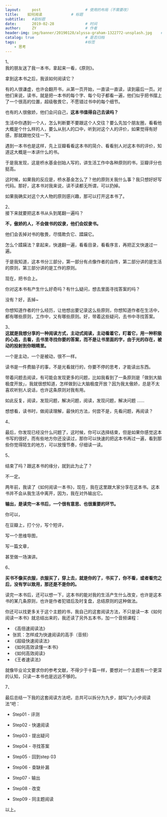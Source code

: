 ```yaml
---
layout:     post                    # 使用的布局（不需要改）
title:    如何阅读             # 标题 
subtitle:   #副标题
date:       2019-02-28              # 时间
author:     ZY                      # 作者
header-img: img/banner/20190128/alyssa-graham-1322772-unsplash.jpg    #这篇文章标题背景图片
catalog: true                       # 是否归档
tags:                               #标签
    - 思考
---
```


1、  
我的朋友送了我一本书，拿起来一看，《原则》。  

拿到这本书之后，我该如何阅读它？  

有的人很谦虚，也许会翻开书，从第一页开始，一直读一直读，读到最后一页。对他们来说，读书，就是把一本书的每个字、每个句子都看一遍，他们似乎把书摆上了一个很高的位置，超级敬畏它，不愿错过书中的每个细节。  

也有的人很傲娇，他们会问自己，**这本书值得自己去读吗？**  

生活中你遇到一个人，怎么判断要不要跟这个人交往？要么先加个朋友圈，看看他大概是个什么样的人，要么从别人的口中，听到对这个人的评价，如果觉得有好感，那就跟他交往一下。  

遇到一本书也是这样，先上豆瓣看看这本书的简介、看看别人对这本书的评价，知道这大概是一本讲什么的书。  

于是我发现，这是桥水基金创始人写的，讲生活工作中各种原则的书，豆瓣评分也挺高。  

这时候，如果我的反应是，桥水基金怎么了？他的原则关我什么事？我只想好好写代码。那好，这本书对我来说，读不读都无所谓，可以扔掉。  

如果我确实对这个大人物的原则感兴趣，那可以打开这本书了。  

2、  
接下来就要把这本书从头到尾翻一遍吗？  

**不，傲娇的人，不会做书的奴隶，他们会奴隶书。**  

他们会丢掉对书的敬畏，尽情欺负它、蹂躏它。  

怎么个蹂躏法？拿起来，快速翻一遍，看看目录，看看序言，再把正文快速过一遍。  

于是我知道，这本书分三部分，第一部分有点像作者的自传，第二部分讲的是生活的原则，第三部分讲的是工作的原则。  

现在，把书合上。  

你对这本书有产生什么好奇吗？有什么疑问，想去里面寻找答案的吗？  

没有？好，丢掉~  

你想知道作者的什么经历，让他想出要记录这么些原则，你想知道作者在生活中，都有哪些原则，工作中，又有哪些原则。好，带着这些疑问，去书中寻找答案。  

3、  
**这就是我想分享的一种阅读方式，主动式阅读，主动看着它，盯着它，用一种积极的心态，去看，去书里寻找你要的答案，而不是让书里面的字，由于光的存在，被动的投射到你眼睛里。**  

一个是主动，一个是被动，很不一样。  

读书是一件费脑子的事，不是光看就行的，你要不停的思考，才能读出东西。  

带着问题去阅读，有可能会发现更多的问题，比如我看到了一条原则是「做到大脑极度开放」，我就很想知道，怎样做到让大脑极度开放？因为我太傲娇，总是不太喜欢听别人说话，也许这条原则对我有用。  

如此反复，阅读，发现问题，解决问题，阅读，发现问题，解决问题 ……  

想想看，读书时，做阅读理解，最快的方法，何尝不是，先看问题，再阅读？

4、  

最后，你发现已经没什么问题了，这时候，你可以选择结束，但是如果你感觉这本书写的很好，而有些地方你还没读过，那你可以快速的把这本书再过一遍，看到那些你觉得陌生的地方，可以放慢节奏，仔细读一读。  

5、

结束了吗？跟这本书的缘分，就到此为止了？

不一定。

两年前，我读了《如何阅读一本书》，现在，我在这里跟大家分享在这本书。这本书并不会从我生活中离开，因为，我在对外输出它。

**输出，是读完一本书后，一个很有意思、也很重要的环节。**

你可以，  

在豆瓣上，打个分，写个短评，

写一个思维导图，

写一篇文章，

甚至做一场演讲。

6、

**买书不像买衣服，衣服买了，穿上去，就是你的了，书买了，你不看，或者看完之后，没有学以致用，那还是不是你的。**

读完一本书后，还可以想一下，这本书的能对我的生活产生什么改变，也许是这本书的某几条原则，也许是作者犯错后及时复盘，总结原则的这种做法。

你还可以找更多关于这个主题的书，我自己的这套阅读方法，不只是读一本《如何阅读一本书》就总结出来的，我还读了另外五本书，加一个音频课程：

- 《高倍速阅读法》
- 张凯：怎样成为快速阅读的高手（音频）
- 《超级快速阅读法》
- 《如何高效读懂一本书》
- 《如何高效阅读》
- 《王者速读法》

就像毕业论文要求你的参考文献，不得少于十篇一样，要想对一个主题有一个更深的认知，只读一本书也是远远不够的。

7、

最后总结一下我的这套阅读方法吧，总共可以拆分为九步，就叫”九小步阅读法“吧：

- Step01 - 评测

- Step02 - 快速阅读

- Step03 - 提出疑问

- Step04 - 寻找答案

- Step05 - 回到step 03

- Step06 - 查缺补漏

- Step07 - 输出

- Step08 - 改变

- Step09 - 同主题阅读



以上。 


















